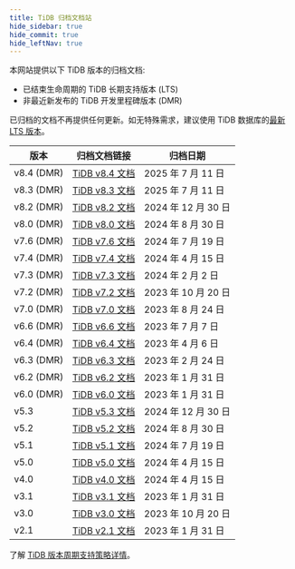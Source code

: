```yaml
---
title: TiDB 归档文档站
hide_sidebar: true
hide_commit: true
hide_leftNav: true
---
```


<DocHomeContainer title="TiDB 归档文档中心" subTitle="访问 TiDB 数据库的归档文档。" archive>

<p> </p>

<p>本网站提供以下 TiDB 版本的归档文档:</p>

<ul>
<li>已结束生命周期的 TiDB 长期支持版本 (LTS)</li>
<li>非最近新发布的 TiDB 开发里程碑版本 (DMR)</li>
</ul>

<p>已归档的文档不再提供任何更新。如无特殊需求，建议使用 TiDB 数据库的<a href="https://docs.pingcap.com/zh/tidb/stable">最新 LTS 版本</a>。</p>

| 版本        | 归档文档链接                                             | 归档日期 |
| ---------- | ------------------------------------------------------ | ----------------- |
| v8.4 (DMR) | [TiDB v8.4 文档](https://docs-archive.pingcap.com/zh/tidb/v8.4/) | 2025 年 7 月 11 日 |
| v8.3 (DMR) | [TiDB v8.3 文档](https://docs-archive.pingcap.com/zh/tidb/v8.3/) | 2025 年 7 月 11 日 |
| v8.2 (DMR) | [TiDB v8.2 文档](https://docs-archive.pingcap.com/zh/tidb/v8.2) | 2024 年 12 月 30 日 |
| v8.0 (DMR) | [TiDB v8.0 文档](https://docs-archive.pingcap.com/zh/tidb/v8.0) | 2024 年 8 月 30 日 |
| v7.6 (DMR) | [TiDB v7.6 文档](https://docs-archive.pingcap.com/zh/tidb/v7.6) | 2024 年 7 月 19 日 |
| v7.4 (DMR) | [TiDB v7.4 文档](https://docs-archive.pingcap.com/zh/tidb/v7.4) | 2024 年 4 月 15 日 |
| v7.3 (DMR) | [TiDB v7.3 文档](https://docs-archive.pingcap.com/zh/tidb/v7.3) | 2024 年 2 月 2 日 |
| v7.2 (DMR) | [TiDB v7.2 文档](https://docs-archive.pingcap.com/zh/tidb/v7.2) | 2023 年 10 月 20 日 |
| v7.0 (DMR) | [TiDB v7.0 文档](https://docs-archive.pingcap.com/zh/tidb/v7.0) | 2023 年 8 月 24 日  |
| v6.6 (DMR) | [TiDB v6.6 文档](https://docs-archive.pingcap.com/zh/tidb/v6.6) | 2023 年 7 月 7 日   |
| v6.4 (DMR) | [TiDB v6.4 文档](https://docs-archive.pingcap.com/zh/tidb/v6.4) | 2023 年 4 月 6 日   |
| v6.3 (DMR) | [TiDB v6.3 文档](https://docs-archive.pingcap.com/zh/tidb/v6.3) | 2023 年 2 月 24 日  |
| v6.2 (DMR) | [TiDB v6.2 文档](https://docs-archive.pingcap.com/zh/tidb/v6.2) | 2023 年 1 月 31 日  |
| v6.0 (DMR) | [TiDB v6.0 文档](https://docs-archive.pingcap.com/zh/tidb/v6.0) | 2023 年 1 月 31 日  |
| v5.3       | [TiDB v5.3 文档](https://docs-archive.pingcap.com/zh/tidb/v5.3) | 2024 年 12 月 30 日 |
| v5.2       | [TiDB v5.2 文档](https://docs-archive.pingcap.com/zh/tidb/v5.2) | 2024 年 8 月 30 日 |
| v5.1       | [TiDB v5.1 文档](https://docs-archive.pingcap.com/zh/tidb/v5.1) | 2024 年 7 月 19 日 |
| v5.0       | [TiDB v5.0 文档](https://docs-archive.pingcap.com/zh/tidb/v5.0) | 2024 年 4 月 15 日 |
| v4.0       | [TiDB v4.0 文档](https://docs-archive.pingcap.com/zh/tidb/v4.0) | 2024 年 4 月 15 日 |
| v3.1       | [TiDB v3.1 文档](https://docs-archive.pingcap.com/zh/tidb/v3.1) | 2023 年 1 月 31 日  |
| v3.0       | [TiDB v3.0 文档](https://docs-archive.pingcap.com/zh/tidb/v3.0) | 2023 年 10 月 20 日 |
| v2.1       | [TiDB v2.1 文档](https://docs-archive.pingcap.com/zh/tidb/v2.1) | 2023 年 1 月 31 日  |

<p>了解 <a href="https://cn.pingcap.com/tidb-release-support-policy/">TiDB 版本周期支持策略详情</a>。</p>

</DocHomeContainer>
